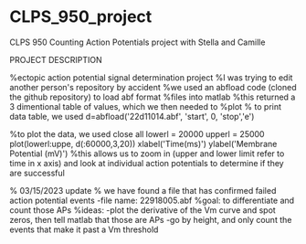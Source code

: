 # CLPS_950_project
CLPS 950 Counting Action Potentials project with Stella and Camille

PROJECT DESCRIPTION

%ectopic action potential signal determination project
%I was trying to edit another person's repository by accident
%we used an abfload code (cloned the github repository) to load abf format
%files into matlab
%this returned a 3 dimentional table of values, which we then needed to
%plot
% to print data table, we used 
 d=abfload('22d11014.abf', 'start', 0, 'stop','e')

%to plot the data, we used 
close all
lowerl = 20000
upperl = 25000
plot(lowerl:uppe, d(:60000,3,20))
xlabel('Time(ms)')
ylabel('Membrane Potential (mV)')
%this allows us to zoom in (upper and lower limit refer to time in x axis) and look at individual action potentials to determine if they are successful

% 03/15/2023 update
% we have found a file that has confirmed failed action potential events
-file name: 22918005.abf
%goal: to differentiate and count those APs
%ideas:
-plot the derivative of the Vm curve and spot zeros, then tell matlab that those are APs
-go by height, and only count the events that make it past a Vm  threshold 